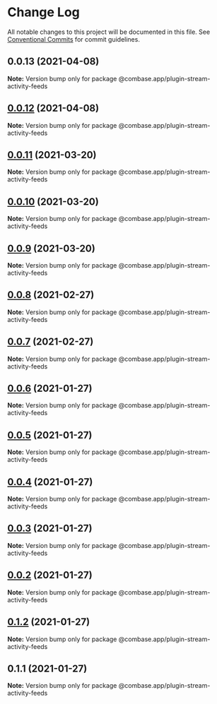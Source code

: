 # Change Log

All notable changes to this project will be documented in this file.
See [Conventional Commits](https://conventionalcommits.org) for commit guidelines.

## 0.0.13 (2021-04-08)

**Note:** Version bump only for package @combase.app/plugin-stream-activity-feeds





## [0.0.12](https://github.com/GetStream/combase-plugins/compare/@combase.app/plugin-stream-activity-feeds@0.0.11...@combase.app/plugin-stream-activity-feeds@0.0.12) (2021-04-08)

**Note:** Version bump only for package @combase.app/plugin-stream-activity-feeds





## [0.0.11](https://github.com/GetStream/combase-plugins/compare/@combase.app/plugin-stream-activity-feeds@0.0.10...@combase.app/plugin-stream-activity-feeds@0.0.11) (2021-03-20)

**Note:** Version bump only for package @combase.app/plugin-stream-activity-feeds





## [0.0.10](https://github.com/GetStream/combase-plugins/compare/@combase.app/plugin-stream-activity-feeds@0.0.9...@combase.app/plugin-stream-activity-feeds@0.0.10) (2021-03-20)

**Note:** Version bump only for package @combase.app/plugin-stream-activity-feeds





## [0.0.9](https://github.com/GetStream/combase-plugins/compare/@combase.app/plugin-stream-activity-feeds@0.0.8...@combase.app/plugin-stream-activity-feeds@0.0.9) (2021-03-20)

**Note:** Version bump only for package @combase.app/plugin-stream-activity-feeds





## [0.0.8](https://github.com/GetStream/combase-plugins/compare/@combase.app/plugin-stream-activity-feeds@0.0.7...@combase.app/plugin-stream-activity-feeds@0.0.8) (2021-02-27)

**Note:** Version bump only for package @combase.app/plugin-stream-activity-feeds





## [0.0.7](https://github.com/GetStream/combase-plugins/compare/@combase.app/plugin-stream-activity-feeds@0.0.6...@combase.app/plugin-stream-activity-feeds@0.0.7) (2021-02-27)

**Note:** Version bump only for package @combase.app/plugin-stream-activity-feeds





## [0.0.6](https://github.com/GetStream/combase-plugins/compare/@combase.app/plugin-stream-activity-feeds@0.0.5...@combase.app/plugin-stream-activity-feeds@0.0.6) (2021-01-27)

**Note:** Version bump only for package @combase.app/plugin-stream-activity-feeds





## [0.0.5](https://github.com/GetStream/combase-plugins/compare/@combase.app/plugin-stream-activity-feeds@0.0.4...@combase.app/plugin-stream-activity-feeds@0.0.5) (2021-01-27)

**Note:** Version bump only for package @combase.app/plugin-stream-activity-feeds





## [0.0.4](https://github.com/GetStream/combase-plugins/compare/@combase.app/plugin-stream-activity-feeds@0.0.3...@combase.app/plugin-stream-activity-feeds@0.0.4) (2021-01-27)

**Note:** Version bump only for package @combase.app/plugin-stream-activity-feeds





## [0.0.3](https://github.com/GetStream/combase-plugins/compare/@combase.app/plugin-stream-activity-feeds@0.0.2...@combase.app/plugin-stream-activity-feeds@0.0.3) (2021-01-27)

**Note:** Version bump only for package @combase.app/plugin-stream-activity-feeds





## [0.0.2](https://github.com/GetStream/combase-plugins/compare/@combase.app/plugin-stream-activity-feeds@0.1.2...@combase.app/plugin-stream-activity-feeds@0.0.2) (2021-01-27)

**Note:** Version bump only for package @combase.app/plugin-stream-activity-feeds





## [0.1.2](https://github.com/GetStream/combase-plugins/compare/@combase.app/plugin-stream-activity-feeds@0.1.1...@combase.app/plugin-stream-activity-feeds@0.1.2) (2021-01-27)

**Note:** Version bump only for package @combase.app/plugin-stream-activity-feeds





## 0.1.1 (2021-01-27)

**Note:** Version bump only for package @combase.app/plugin-stream-activity-feeds
